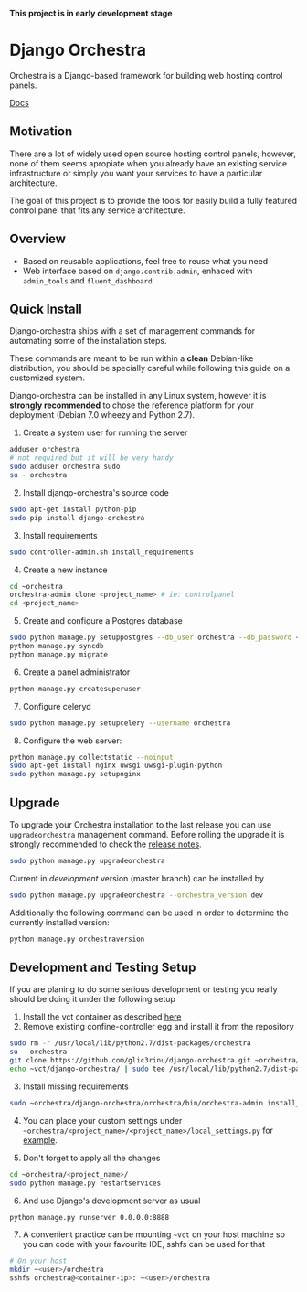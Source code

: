 **This project is in early development stage**

Django Orchestra
================

Orchestra is a Django-based framework for building web hosting control panels.

[Docs](http://django-orchestra.readthedocs.org/en/latest/)


Motivation
----------
There are a lot of widely used open source hosting control panels, however, none of them seems apropiate when you already have an existing service infrastructure or simply you want your services to have a particular architecture.

The goal of this project is to provide the tools for easily build a fully featured control panel that fits any service architecture.


Overview
--------
* Based on reusable applications, feel free to reuse what you need
* Web interface based on `django.contrib.admin`, enhaced with `admin_tools` and `fluent_dashboard`


Quick Install
-------------

Django-orchestra ships with a set of management commands for automating some of the installation steps.

These commands are meant to be run within a **clean** Debian-like distribution, you should be specially careful while following this guide on a customized system.

Django-orchestra can be installed in any Linux system, however it is **strongly recommended** to chose the reference platform for your deployment (Debian 7.0 wheezy and Python 2.7).


1. Create a system user for running the server
```bash
adduser orchestra
# not required but it will be very handy
sudo adduser orchestra sudo
su - orchestra
```

2. Install django-orchestra's source code
```bash
sudo apt-get install python-pip
sudo pip install django-orchestra
```

3. Install requirements
```bash
sudo controller-admin.sh install_requirements
```

4. Create a new instance
```bash
cd ~orchestra
orchestra-admin clone <project_name> # ie: controlpanel
cd <project_name>
```

5. Create and configure a Postgres database
```bash
sudo python manage.py setuppostgres --db_user orchestra --db_password <password> --db_name <project_name>
python manage.py syncdb
python manage.py migrate
```

6. Create a panel administrator
```bash
python manage.py createsuperuser
```

7. Configure celeryd
```bash
sudo python manage.py setupcelery --username orchestra
```

8. Configure the web server:
```bash
python manage.py collectstatic --noinput
sudo apt-get install nginx uwsgi uwsgi-plugin-python
sudo python manage.py setupnginx
```


Upgrade
-------
To upgrade your Orchestra installation to the last release you can use `upgradeorchestra` management command. Before rolling the upgrade it is strongly recommended to check the [release notes](http://django-orchestra.readthedocs.org/en/latest/).
```bash
sudo python manage.py upgradeorchestra
```

Current in *development* version (master branch) can be installed by
```bash
sudo python manage.py upgradeorchestra --orchestra_version dev
```

Additionally the following command can be used in order to determine the currently installed version:
```bash
python manage.py orchestraversion
```



Development and Testing Setup
-----------------------------
If you are planing to do some serious development or testing you really should be doing it under the following setup

1. Install the vct container as described [here](http://django-orchestra.readthedocs.org/en/latest)
2. Remove existing confine-controller egg and install it from the repository
```bash
sudo rm -r /usr/local/lib/python2.7/dist-packages/orchestra
su - orchestra
git clone https://github.com/glic3rinu/django-orchestra.git ~orchestra/django-orchestra
echo ~vct/django-orchestra/ | sudo tee /usr/local/lib/python2.7/dist-packages/orchestra.pth
```

3. Install missing requirements
```bash
sudo ~orchestra/django-orchestra/orchestra/bin/orchestra-admin install_requirements
```

4. You can place your custom settings under `~orchestra/<project_name>/<project_name>/local_settings.py` for [example](http://django-orchestra.readthedocs.org/en/latest/).

5. Don't forget to apply all the changes
```bash
cd ~orchestra/<project_name>/
sudo python manage.py restartservices
```

6. And use Django's development server as usual
```bash
python manage.py runserver 0.0.0.0:8888
```

7. A convenient practice can be mounting `~vct` on your host machine so you can code with your favourite IDE, sshfs can be used for that
```bash
# On your host
mkdir ~<user>/orchestra
sshfs orchestra@<container-ip>: ~<user>/orchestra
```
